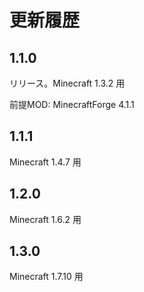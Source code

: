更新履歴
========

1.1.0
-----
リリース。Minecraft 1.3.2 用

前提MOD: MinecraftForge 4.1.1

1.1.1
-----
Minecraft 1.4.7 用

1.2.0
-----
Minecraft 1.6.2 用

1.3.0
-----
Minecraft 1.7.10 用